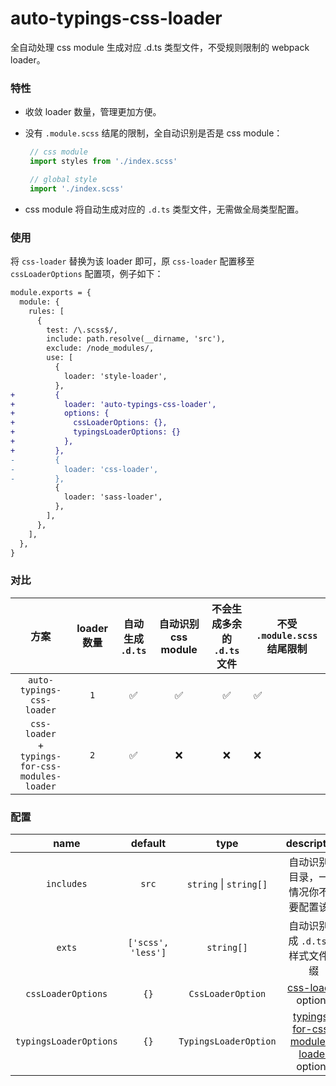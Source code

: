 # auto-typings-css-loader

全自动处理 css module 生成对应 .d.ts 类型文件，不受规则限制的 webpack loader。

### 特性

 - 收敛 loader 数量，管理更加方便。

 - 没有 `.module.scss` 结尾的限制，全自动识别是否是 css module：

   ```js
    // css module
    import styles from './index.scss'

    // global style
    import './index.scss'
   ```

 - css module 将自动生成对应的 `.d.ts` 类型文件，无需做全局类型配置。

### 使用

将 `css-loader` 替换为该 loader 即可，原 `css-loader` 配置移至 `cssLoaderOptions` 配置项，例子如下：

```diff
module.exports = {
  module: {
    rules: [
      {
        test: /\.scss$/,
        include: path.resolve(__dirname, 'src'),
        exclude: /node_modules/,
        use: [
          {
            loader: 'style-loader',
          },
+         {
+           loader: 'auto-typings-css-loader',
+           options: {
+             cssLoaderOptions: {},
+             typingsLoaderOptions: {}
+           },
+         },
-         {
-           loader: 'css-loader',
-         },
          {
            loader: 'sass-loader',
          },
        ],
      },
    ],
  },
}
```

### 对比

|                            方案                             | loader 数量 | 自动生成 `.d.ts` | 自动识别 css module | 不会生成多余的 `.d.ts` 文件 | 不受 `.module.scss` 结尾限制 |
| :---------------------------------------------------------: | :---------: | :--------------: | :-----------------: | :-------------------------: | ---------------------------- |
|                  `auto-typings-css-loader`                   |     `1`     |        ✅        |         ✅          |             ✅              | ✅                           |
| `css-loader` <br/> + <br/> `typings-for-css-modules-loader` |     `2`     |        ✅        |         ❌          |             ❌              | ❌                           |


### 配置

|name|default|type|description|
|:-:|:-:|:-:|:-:|
|`includes`|`src`|`string` \| `string[]`|自动识别的目录，一般情况你不需要配置该项 |
|`exts`|`['scss', 'less']`|`string[]`|自动识别生成 `.d.ts` 的样式文件后缀|
|`cssLoaderOptions`|`{}`|`CssLoaderOption`| [css-loader](https://github.com/webpack-contrib/css-loader) options
|`typingsLoaderOptions`|`{}`|`TypingsLoaderOption`| [typings-for-css-modules-loader](https://github.com/TeamSupercell/typings-for-css-modules-loader) options